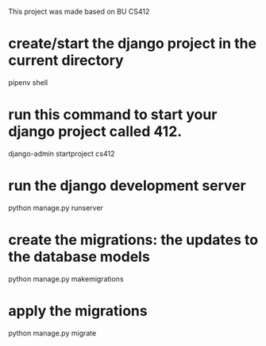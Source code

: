 This project was made based on BU CS412

# create/start the django project in the current directory
pipenv shell

# run this command to start your django project called 412.
django-admin startproject cs412

# run the django development server
python manage.py runserver

# create the migrations: the updates to the database models
python manage.py makemigrations

# apply the migrations
python manage.py migrate
